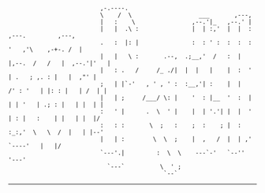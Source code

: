                               ,-.----.                                                                
                              \    /  \                   ___       ,---,                             
                              |   :    \                ,--.'|_   ,--.' |                             
                              |   |  .\ :               |  | :,'  |  |  :        ,---.         ,---,     
                              .   :  |: |               :  : ' :  :  :  :       '   ,'\    ,-+-. /  | 
                              |   |   \ :       .--,  .;__,'  /   :  |  |,--.  /   /   |  ,--.'|'   | 
                              |   : .   /     /_ ./|  |  |   |    |  :  '   | .   ; ,. : |   |  ,"' | 
                              ;   | |`-'   , ' , ' :  :__,'| :    |  |   /' : '   | |: : |   | /  | | 
                              |   | ;     /___/ \: |    '  : |__  '  :  | | | '   | .; : |   | |  | | 
                              :   ' |      .  \  ' |    |  | '.'| |  |  ' | : |   :    | |   | |  |/   
                              :   : :       \  ;   :    ;  :    ; |  :  :_:,'  \   \  /  |   | |--'   
                              |   | :        \  \  ;    |  ,   /  |  | ,'       `----'   |   |/       
                              `---'.|         :  \  \    ---`-'   `--''                  '---'        
                                `---`          \  ' ;                                                   
                                                `--`                                                  
----------------------------------------------------------------------------------------------------------------------------------------------------------------
